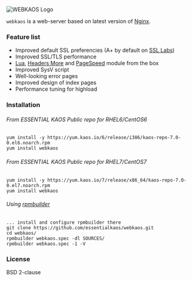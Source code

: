 ![WEBKAOS Logo](https://essentialkaos.com/github/webkaos-v1.png)

`webkaos` is a web-server based on latest version of [Nginx](http://nginx.org).

### Feature list

* Improved default SSL preferencies (A+ by default on [SSL Labs](https://www.ssllabs.com/ssltest/))
* Improved SSL/TLS performance
* [Lua](https://github.com/openresty/lua-nginx-module), [Headers More](https://github.com/openresty/headers-more-nginx-module) and [PageSpeed](https://github.com/pagespeed/ngx_pagespeed) module from the box
* Improved SysV script
* Well-looking error pages
* Improved design of index pages
* Performance tuning for highload

### Installation

###### From ESSENTIAL KAOS Public repo for RHEL6/CentOS6

````
yum install -y https://yum.kaos.io/6/release/i386/kaos-repo-7.0-0.el6.noarch.rpm
yum install webkaos
````

###### From ESSENTIAL KAOS Public repo for RHEL7/CentOS7

````
yum install -y https://yum.kaos.io/7/release/x86_64/kaos-repo-7.0-0.el7.noarch.rpm
yum install webkaos
````

###### Using [rpmbuilder](https://github.com/essentialkaos/rpmbuilder)

````
... install and configure rpmbuilder there
git clone https://github.com/essentialkaos/webkaos.git
cd webkaos/
rpmbuilder webkaos.spec -dl SOURCES/
rpmbuilder webkaos.spec -1 -V
````

### License

BSD 2-clause
